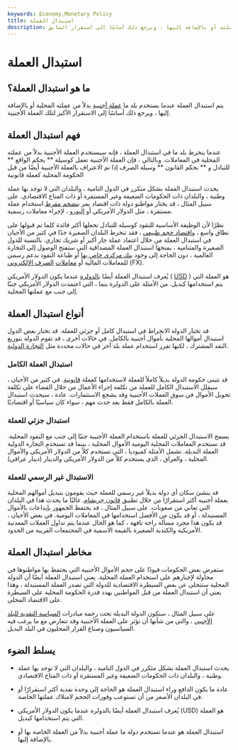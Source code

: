 ```yaml
---
keywords: Economy,Monetary Policy
title: استبدال العملة
description: استبدال العملة هو عندما يستخدم بلد ما عملة أجنبية بدلاً من عملته أو بالإضافة إليها ، ويرجع ذلك أساسًا إلى استقرار السابق.
---
```


# استبدال العملة
## ما هو استبدال العملة؟

يتم استبدال العملة عندما يستخدم بلد ما [عملة أجنبية](/currency) بدلاً من عملته المحلية أو بالإضافة إليها ، ويرجع ذلك أساسًا إلى الاستقرار الأكبر لتلك العملة الأجنبية.

## فهم استبدال العملة

عندما ينخرط بلد ما في استبدال العملة ، فإنه سيستخدم العملة الأجنبية بدلاً من عملته المحلية في المعاملات. وبالتالي ، فإن العملة الأجنبية تعمل كوسيلة ** بحكم الواقع ** للتبادل و ** بحكم القانون ** وسيلة الصرف إذا تم الاعتراف بالعملة الأجنبية أيضًا من قبل الحكومة المحلية كعملة قانونية

يحدث استبدال العملة بشكل متكرر في الدول النامية ، والبلدان التي لا توجد بها عملة وطنية ، والبلدان ذات الحكومات الضعيفة وغير المستقرة أو ذات المناخ الاقتصادي. على سبيل المثال ، قد يختار مواطنو دولة ذات اقتصاد يمر [بتضخم مفرط](/hyperinflation) استخدام عملة مستقرة ، مثل الدولار الأمريكي أو [اليورو](/euro) ، لإجراء معاملات رسمية.

نظرًا لأن الوظيفة الأساسية للنقود كوسيلة للتبادل تجعلها أكثر فائدة كلما تم قبولها على نطاق واسع ، [واقتصاد حجم طبيعي](/economiesofscale) ، فقد تنخرط البلدان الصغيرة جدًا في كثير من الأحيان في استبدال العملة من خلال اعتماد عملة جار أكبر أو شريك تجاري. بالنسبة للدول الصغيرة والمتنامية ، يمنحها استبدال العملة المصداقية التي ستفتح الوصول إلى التجارة العالمية ، دون الحاجة إلى وجود [بنك مركزي خاص بها](/centralbank) أو طباعة النقود بدعم رسمي للمعاملات المالية أو [معاملات](/foreign-exchange) [الصرف الإلكتروني](/foreign-exchange) (FX).

يُعرف استبدال العملة أيضًا [بالدولرة](/dollarization) عندما يكون الدولار الأمريكي ( [USD](/usd) ) هو العملة التي يتم استخدامها كبديل. من الأمثلة على الدولرة بنما ، التي اعتمدت الدولار الأمريكي جنبًا إلى جنب مع عملتها المحلية.

## أنواع استبدال العملة

قد تختار الدولة الانخراط في استبدال كامل أو جزئي للعملة. قد تختار بعض الدول استبدال أموالها المحلية بأموال أجنبية بالكامل. في حالات أخرى ، قد تقوم الدولة بتوزيع النقد المشترك ، لكنها تقرر استخدام عملة بلد آخر في حالات محددة مثل [التجارة الدولية](/international-commerce).

### استبدال العملة الكامل

قد تتبنى حكومة الدولة بديلاً كاملاً للعملة لاستخدامها كعملة [قانونية](/legal-tender). في كثير من الأحيان ، سيقلل الاستبدال الكامل للعملة من تكلفة إجراء الأعمال من خلال القضاء على تكلفة تحويل الأموال في سوق العملات الأجنبية وقد يشجع الاستثمارات. عادة ، سيحدث استبدال العملة بالكامل فقط بعد حدث مهم ، سواء كان سياسيًا أو اقتصاديًا.

### استبدال جزئي للعملة

يسمح الاستبدال الجزئي للعملة باستخدام العملة الأجنبية جنبًا إلى جنب مع النقود المحلية. قد تستخدم المعاملات المحلية اليومية الأموال المحلية ، بينما قد تستخدم التجارة الدولية العملة البديلة. تشمل الأمثلة كمبوديا ، التي تستخدم كلاً من الدولار الأمريكي والأموال المحلية ، والعراق ، الذي يستخدم كلاً من الدولار الأمريكي والدينار (دينار عراقي).

### الاستبدال غير الرسمي للعملة

قد ينشئ سكان أي دولة بديلاً غير رسمي للعملة حيث يقومون بتبديل أموالهم المحلية بعملة أجنبية أكثر استقرارًا من خلال تطبيق [قانون جريشام](/greshams-law). غالبًا ما يحدث هذا في البلدان التي تعاني من صعوبات. على سبيل المثال ، قد يحتفظ الجمهور بإيداعات بالأموال المستبدلة ، أو قد يكون من الأفضل استخدامها في المعاملات اليومية. في بعض الأحيان ، قد يكون هذا مجرد مسألة راحة تافهة ، كما هو الحال عندما يتم تداول العملات المعدنية الأمريكية والكندية الصغيرة بالقيمة الاسمية في المجتمعات القريبة من الحدود.

## مخاطر استبدال العملة

ستفرض بعض الحكومات قيودًا على حجم الأموال الأجنبية التي يحتفظ بها مواطنوها في محاولة لإجبارهم على استخدام العملة المحلية. يعني استبدال العملة أيضًا أن الدولة المحلية ستتخلى عن بعض السيطرة الاقتصادية للدولة التي تصدر العملة المستبدلة ، وهذا يعني أن استبدال العملة من قبل المواطنين يهدد قدرة الحكومة المحلية على السيطرة على الاقتصاد المحلي.

على سبيل المثال ، ستكون الدولة البديلة تحت رحمة مبادرات [السياسة النقدية للبلد الأجنبي](/monetarypolicy) ، والتي من شأنها أن تؤثر على العملة الأجنبية وقد تتعارض مع ما يرغب فيه السياسيون وصناع القرار المحليون في البلد البديل.

## يسلط الضوء

- يحدث استبدال العملة بشكل متكرر في الدول النامية ، والبلدان التي لا توجد بها عملة وطنية ، والبلدان ذات الحكومات الضعيفة وغير المستقرة أو ذات المناخ الاقتصادي.

- عادة ما يكون الدافع وراء استبدال العملة هو الحاجة إلى وحدة نقدية أكثر استقرارًا أو في البلدان الأصغر من أن تستوعب وفورات الحجم لامتلاك عملتها الخاصة.

- يُعرف استبدال العملة أيضًا بالدولرة عندما يكون الدولار الأمريكي (USD) هو العملة التي يتم استخدامها كبديل.

- استبدال العملة هو عندما تستخدم دولة ما عملة أجنبية بدلاً من العملة الخاصة بها أو بالإضافة إليها.

